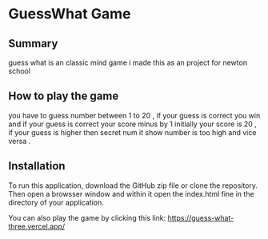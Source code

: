 # GuessWhat Game
## Summary
guess what is an classic mind game i made this as an project for newton school 


## How to play the game
you have to guess number between 1 to 20 , if your guess is correct you win and if your guess is correct your score minus by 1 initially your score is 20 , 
if your guess is higher then secret num it show number is too high and vice versa .

## Installation
To run this application, download the GitHub zip file or clone the repository. 
Then open a browsser window and within it open the index.html fine in the directory of your application.

You can also play the game by clicking this link: 
https://guess-what-three.vercel.app/
